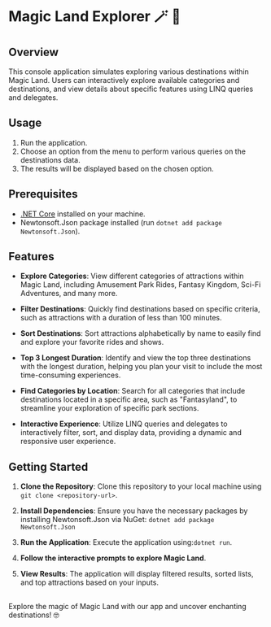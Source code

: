 # Magic Land Explorer :magic_wand: :european_castle:

## Overview
This console application simulates exploring various destinations within Magic Land. Users can interactively explore available categories and destinations, and view details about specific features using LINQ queries and delegates.



## Usage
1. Run the application.
2. Choose an option from the menu to perform various queries on the destinations data.
3. The results will be displayed based on the chosen option.

## Prerequisites
- [.NET Core](https://dotnet.microsoft.com/download) installed on your machine.
- Newtonsoft.Json package installed (run `dotnet add package Newtonsoft.Json`).


## Features

- **Explore Categories**: View different categories of attractions within Magic Land, including Amusement Park Rides, Fantasy Kingdom, Sci-Fi Adventures, and many more.

- **Filter Destinations**: Quickly find destinations based on specific criteria, such as attractions with a duration of less than 100 minutes.

- **Sort Destinations**: Sort attractions alphabetically by name to easily find and explore your favorite rides and shows.

- **Top 3 Longest Duration**: Identify and view the top three destinations with the longest duration, helping you plan your visit to include the most time-consuming experiences.

- **Find Categories by Location**: Search for all categories that include destinations located in a specific area, such as "Fantasyland", to streamline your exploration of specific park sections.

- **Interactive Experience**: Utilize LINQ queries and delegates to interactively filter, sort, and display data, providing a dynamic and responsive user experience.


## Getting Started

1. **Clone the Repository**: Clone this repository to your local machine using `git clone <repository-url>`.

2. **Install Dependencies**: Ensure you have the necessary packages by installing Newtonsoft.Json via NuGet:
   `dotnet add package Newtonsoft.Json`
3. **Run the Application**: Execute the application using:`dotnet run`.
 
4. **Follow the interactive prompts to explore Magic Land**.
5. **View Results**: The application will display filtered results, sorted lists, and top attractions based on your inputs.

##

Explore the magic of Magic Land with our app and uncover enchanting destinations! :nerd_face:
